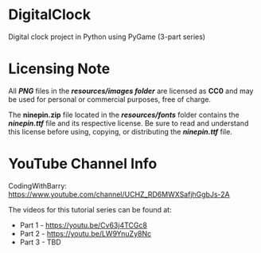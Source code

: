 # DigitalClock
Digital clock project in Python using PyGame (3-part series)

# Licensing Note
All ***PNG*** files in the ***resources/images folder*** are licensed as **CC0** and may be used for personal or commercial purposes, free of charge. 

The **ninepin.zip** file located in the ***resources/fonts*** folder contains the ***ninepin.ttf*** file and its respective license. Be sure to read and understand this license before using, copying, or distributing the ***ninepin.ttf*** file.

# YouTube Channel Info
CodingWithBarry: https://www.youtube.com/channel/UCHZ_RD6MWXSafjhGgbJs-2A

The videos for this tutorial series can be found at:
* Part 1 - https://youtu.be/Cv63j4TCGc8
* Part 2 - https://youtu.be/LW9YnuZy8Nc
* Part 3 - TBD

